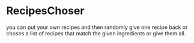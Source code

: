 # RecipesChoser
you can put your own recipes and then randomly give one recipe back or choses a list of recipes that match the given ingredients or give them all.
